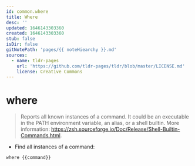 ```yaml
---
id: common.where
title: Where
desc: ''
updated: 1646143303360
created: 1646143303360
stub: false
isDir: false
gitNotePath: 'pages/{{ noteHiearchy }}.md'
sources:
  - name: tldr-pages
    url: 'https://github.com/tldr-pages/tldr/blob/master/LICENSE.md'
    license: Creative Commons
---
```

# where

> Reports all known instances of a command.
> It could be an executable in the PATH environment variable, an alias, or a shell builtin.
> More information: <https://zsh.sourceforge.io/Doc/Release/Shell-Builtin-Commands.html>.

- Find all instances of a command:

`where {{command}}`

